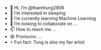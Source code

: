 - 👋 Hi, I’m @thanhtung2906
- 👀 I’m interested in sleeping
- 🌱 I’m currently learning Machine Learning
- 💞️ I’m looking to collaborate on ...
- 📫 How to reach me ...
- 😄 Pronouns: ...
- ⚡ Fun fact: Tung is also my fav artist

<!---
thanhtung2906/thanhtung2906 is a ✨ special ✨ repository because its `README.md` (this file) appears on your GitHub profile.
You can click the Preview link to take a look at your changes.
--->
